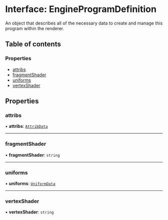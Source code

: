 # Interface: EngineProgramDefinition

An object that describes all of the necessary data to create and manage
this program within the renderer.

## Table of contents

### Properties

- [attribs](EngineProgramDefinition.md#attribs)
- [fragmentShader](EngineProgramDefinition.md#fragmentshader)
- [uniforms](EngineProgramDefinition.md#uniforms)
- [vertexShader](EngineProgramDefinition.md#vertexshader)

## Properties

### attribs

• **attribs**: [`AttribData`](../README.md#attribdata)

---

### fragmentShader

• **fragmentShader**: `string`

---

### uniforms

• **uniforms**: [`UniformData`](../README.md#uniformdata)

---

### vertexShader

• **vertexShader**: `string`

